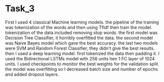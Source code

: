 # Task_3

First I used 4 classical Machine learning models.
the pipeline of the training was tokenization of the words and then using TfIdf then train the model.
tokenization of the data included removing stop words.
the first model was Decision Tree Classifier, it horribly overfitted the data.
the second model was Naive Bayes model which gave the best accuracy.
the last two models were SVM and Random Forest Classifier, they didn't give the best results.
then I used a deep learning model.
first tokenized the data then padding it.
I used the Bidirectional LSTMs model with 256 units hen 1 FC layer of 1024 units.
I used checkpoints to monitor the best weights for the validation split.
the model was overfitting so I decreased batch size and number of epochs and added dropout layers.

